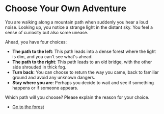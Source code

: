 # Choose Your Own Adventure

You are walking along a mountain path when suddenly you hear a loud noise. Looking up, you notice a strange light in the distant sky. You feel a sense of curiosity but also some unease.

Ahead, you have four choices:

- **The path to the left**: This path leads into a dense forest where the light is dim, and you can't see what's ahead.
- **The path to the right**: This path leads to an old bridge, with the other side shrouded in thick fog.
- **Turn back**: You can choose to return the way you came, back to familiar ground and avoid any unknown dangers.
- **Stay where you are**: Perhaps you decide to wait and see if something happens or if someone appears.

Which path will you choose? Please explain the reason for your choice.
- [Go to the forest](RongXin.md)